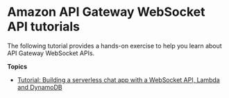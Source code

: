 # Amazon API Gateway WebSocket API tutorials<a name="api-gateway-websocket-tutorials"></a>

The following tutorial provides a hands\-on exercise to help you learn about API Gateway WebSocket APIs\.

**Topics**
+ [Tutorial: Building a serverless chat app with a WebSocket API, Lambda and DynamoDB](websocket-api-chat-app.md)